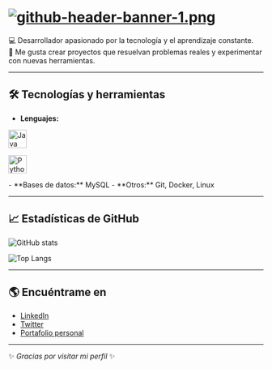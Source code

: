 # [![github-header-banner-1.png](https://i.postimg.cc/B6S8SnPc/github-header-banner-1.png)](https://postimg.cc/v1K8XMzc)

💻 Desarrollador apasionado por la tecnología y el aprendizaje constante.  
🚀 Me gusta crear proyectos que resuelvan problemas reales y experimentar con nuevas herramientas.  

---

## 🛠️ Tecnologías y herramientas
- **Lenguajes:**
<p align="left">
<a href="https://www.oracle.com/java/" target="_blank" rel="noreferrer"><img src="https://raw.githubusercontent.com/danielcranney/readme-generator/main/public/icons/skills/java-colored.svg" alt="Java" title="Java" width="36" height="36" /></a>
</p>
<p align="left">
<a href="https://www.python.org/" target="_blank" rel="noreferrer"><img src="https://raw.githubusercontent.com/danielcranney/readme-generator/main/public/icons/skills/python-colored.svg" alt="Python" title="Python" width="36" height="36" /></a>
</p>
- **Bases de datos:** MySQL
- **Otros:** Git, Docker, Linux  

---

## 📈 Estadísticas de GitHub
![GitHub stats](https://github-readme-stats.vercel.app/api?username=TU_USUARIO&show_icons=true&theme=radical)

![Top Langs](https://github-readme-stats.vercel.app/api/top-langs/?username=TU_USUARIO&layout=compact&theme=radical)

---

## 🌎 Encuéntrame en
- [LinkedIn](https://www.linkedin.com/in/tuusuario)
- [Twitter](https://twitter.com/tuusuario)
- [Portafolio personal](https://tu-dominio.com)

---

✨ *Gracias por visitar mi perfil* ✨
